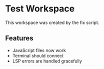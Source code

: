 # Test Workspace

This workspace was created by the fix script.

## Features
- JavaScript files now work
- Terminal should connect
- LSP errors are handled gracefully